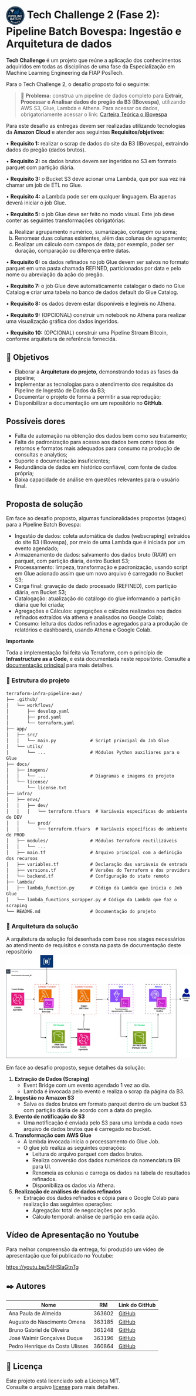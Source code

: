 <h1>
  <img src="docs/imagens/logo.png" alt="logo61" width="50" style="vertical-align:middle;"> 
  Tech Challenge 2 (Fase 2): Pipeline Batch Bovespa: Ingestão e Arquitetura de dados
</h1>

**Tech Challenge** é um projeto que reúne a aplicação dos conhecimentos adquiridos em todas as disciplinas de uma fase da Especialização em Machine Learning Engineering da FIAP PosTech.

Para o Tech Challenge 2, o desafio proposto foi o seguinte:

> 📢 **Problema:** construa um pipeline de dados completo para **Extrair, Processar e Analisar dados do pregão da B3 (IBovespa)**, utilizando AWS S3, Glue, Lambda e Athena. Para acessar os dados, obrigatoriamente acessar o link: [Carteira Teórica o IBovespa](https://sistemaswebb3-listados.b3.com.br/indexPage/day/IBOV?language=pt-br)

Para este desafio as entregas devem ser realizadas utilizando tecnologias da **Amazon Cloud** e atender aos seguintes **Requisitos/objetivos**:

• **Requisito 1:** realizar o scrap de dados do site da B3 (IBovespa), extraindo dados do pregão (dados brutos).

• **Requisito 2:** os dados brutos devem ser ingeridos no S3 em formato parquet com partição diária.

• **Requisito 3:** o Bucket S3 deve acionar uma Lambda, que por sua vez irá chamar um job de ETL no Glue.

• **Requisito 4:** a Lambda pode ser em qualquer linguagem. Ela apenas deverá iniciar o job Glue.

• **Requisito 5:** o job Glue deve ser feito no modo visual. Este job deve conter as seguintes transformações obrigatórias:


 
<ol style="list-style-type: lower-alpha">
  <li>Realizar agrupamento numérico, sumarização, contagem ou soma;</li>
  <li>Renomear duas colunas existentes, além das colunas de agrupamento;</li>
  <li>Realizar um cálculo com campos de data; por exemplo, poder ser duração, comparação ou diferença entre datas.</li>
</ol>

• **Requisito 6:** os dados refinados no job Glue devem ser salvos no formato parquet em uma pasta chamada REFINED, particionados por data e pelo nome ou abreviação da ação do pregão.

• **Requisito 7:** o job Glue deve automaticamente catalogar o dado no Glue Catalog e criar uma tabela no banco de dados default do Glue Catalog.

• **Requisito 8:** os dados devem estar disponíveis e legíveis no Athena.

• **Requisito 9:** (OPCIONAL) construir um notebook no Athena para realizar uma visualização gráfica dos dados ingeridos.

• **Requisito 10:** (OPCIONAL) construir uma Pipeline Stream Bitcoin, conforme arquitetura de referência fornecida.

## 📌 Objetivos

- Elaborar a **Arquitetura do projeto**, demonstrando todas as fases da pipeline;
- Implementar as tecnologias para o atendimento dos requisitos da Pipeline de Ingestão de Dados da B3;
- Documentar o projeto de forma a permitir a sua reprodução;
- Disponibilizar a documentação em um repositório no **GitHub**.

## Possíveis dores

- Falta de automação na obtenção dos dados bem como seu tratamento;
- Falta de padronização para acesso aos dados bem como tipos de retornos e formatos mais adequados para consumo na produção de consultas e analytics;
- Suporte e documentação insuficientes;
- Redundância de dados em histórico confiável, com fonte de dados própria;
- Baixa capacidade de análise em questões relevantes para o usuário final.

## Proposta de solução

Em face ao desafio proposto, algumas funcionalidades propostas (stages) para a Pipeline Batch Bovespa:

- Ingestão de dados: coleta automática de dados (webscraping) extraídos do site B3 (IBovespa), por meio de uma Lambda que é iniciada por um evento agendado;
- Armazenamento de dados: salvamento dos dados bruto (RAW) em parquet, com partição diária, dentro Bucket S3;
- Processamento: limpeza, transformação e padronização, usando script em Glue acionado assim que um novo arquivo é carregado no Bucket S3;
- Carga final: gravação de dado procesado (REFINED), com partição diária, em Bucket S3;
- Catalogação: atualização do catálogo do glue informando a partição diária que foi criada;
- Agregações e Cálculos: agregações e cálculos realizados nos dados refinados extraídos via athena e analisados no Google Colab;
- Consumo: leitura dos dados refinados e agregados para a produção de relatórios e dashboards, usando Athena e Google Colab.



**Importante**

Toda a implementação foi feita via Terraform, com o princípio de **Infrastructure as a Code**, e está documentada neste repositório. Consulte a [documentação principal](docs/README.md) para mais detalhes.


### 📂 Estrutura do projeto

```
terraform-infra-pipeline-aws/
├── .github/
│   └── workflows/
│       ├── develop.yaml
│       ├── prod.yaml
│       └── terraform.yaml
├── app/
│   ├── src/
│   │   └── main.py             # Script principal do Job Glue
│   └── utils/
│       └── ...                 # Módulos Python auxiliares para o Glue
├── docs/
│   ├── imagens/
│   │   └── ...                 # Diagramas e imagens do projeto
│   └── license/
│       └── license.txt
├── infra/
│   ├── envs/
│   │   ├── dev/
│   │   │   └── terraform.tfvars  # Variáveis específicas do ambiente de DEV
│   │   └── prod/
│   │       └── terraform.tfvars  # Variáveis específicas do ambiente de PROD
│   ├── modules/                # Módulos Terraform reutilizáveis
│   │   └── ...
│   ├── main.tf                 # Arquivo principal com a definição dos recursos
│   ├── variables.tf            # Declaração das variáveis de entrada
│   ├── versions.tf             # Versões do Terraform e dos providers
│   └── backend.tf              # Configuração do state remoto
├── lambda/
│   ├── lambda_function.py      # Código da Lambda que inicia o Job Glue
│   └── lambda_functions_scrapper.py # Código da Lambda que faz o scraping
└── README.md                   # Documentação do projeto
```

### 🔩 Arquitetura da solução

A arquitetura da solução foi desenhada com base nos stages necessários ao atendimento de requisitos e consta na pasta de documentação deste repositório
![Arquitetura da Solução](docs/imagens/Tech_Challenge_01_-_Arquitetura_de_Solucao.png)


Em face ao desafio proposto, segue detalhes da solução:

1.  **Extração de Dados (Scraping)**
    *   Event Bridge com um evento agendado 1 vez ao dia.
    *   Lambda é invocada pelo evento e realiza o scrap da página da B3.
2.  **Ingestão no Amazon S3**
    *   Salva os dados brutos em formato parquet dentro de um bucket S3 com partição diária de acordo com a data do pregão.
3.  **Evento de notificação do S3**
    *   Uma notificação é enviada pelo S3 para uma lambda a cada novo arquivo de dados brutos que é carregado no bucket.
4.  **Transformação com AWS Glue**
    *   A lambda invocada inicia o processamento do Glue Job.
    *   O glue job realiza as seguintes operações:
        *   Leitura do arquivo parquet com dados brutos.
        *   Realiza conversão dos dados numéricos da nomenclatura BR para UI.
        *   Renomeia as colunas e carrega os dados na tabela de resultados refinados.
        *   Disponibiliza os dados via Athena.
5.  **Realização de análises de dados refinados**
    *   Extração dos dados refinados e cópia para o Google Colab para realização das seguintes operações:
        *   Agregação: total de negociações por ação.
        *   Cálculo temporal: análise de partição em cada ação.


## Vídeo de Apresentação no Youtube
Para melhor compreensão da entrega, foi produzido um vídeo de apresentação que foi publicado no Youtube:

https://youtu.be/54HSIaGtnTg


## ✒️ Autores

| Nome                            |   RM    | Link do GitHub                                      |
|---------------------------------|---------|-----------------------------------------------------|
| Ana Paula de Almeida            | 363602  | [GitHub](https://github.com/Ana9873P)               |
| Augusto do Nascimento Omena     | 363185  | [GitHub](https://github.com/AugustoOmena)           |
| Bruno Gabriel de Oliveira       | 361248  | [GitHub](https://github.com/brunogabrieldeoliveira) |
| José Walmir Gonçalves Duque     | 363196  | [GitHub](https://github.com/WALMIRDUQUE)            |
| Pedro Henrique da Costa Ulisses | 360864  | [GitHub](https://github.com/ordepzero)              |

## 📄 Licença


Este projeto está licenciado sob a Licença MIT.  
Consulte o arquivo [license](docs/license/license.txt)  para mais detalhes.